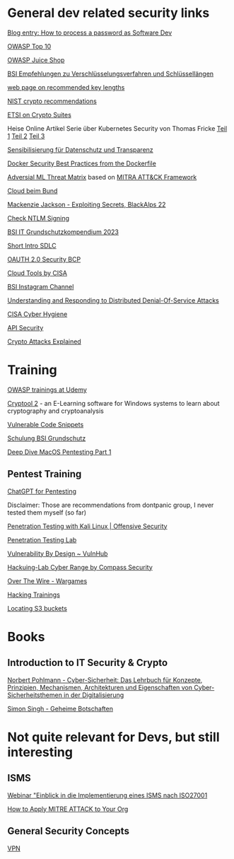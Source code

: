 # General dev related security links

[Blog entry: How to process a password as Software Dev](https://dev.to/nathilia_pierce/how-to-process-passwords-as-a-software-developer-3dkh)

[OWASP Top 10](https://owasp.org/www-project-top-ten/)

[OWASP Juice Shop](https://owasp.org/www-project-juice-shop/)

[BSI Empfehlungen zu Verschlüsselungsverfahren und Schlüssellängen](https://www.bsi.bund.de/DE/Themen/Unternehmen-und-Organisationen/Standards-und-Zertifizierung/Technische-Richtlinien/TR-nach-Thema-sortiert/tr02102/tr02102_node.html)

[web page on recommended key lengths](https://www.keylength.com/)

[NIST crypto recommendations](https://csrc.nist.gov/publications/detail/sp/800-175b/final)

[ETSI on Crypto Suites](https://www.etsi.org/deliver/etsi_ts/119300_119399/119312/01.01.01_60/ts_119312v010101p.pdf)

Heise Online Artikel Serie über Kubernetes Security von Thomas Fricke [Teil 1](https://www.heise.de/hintergrund/Kubernetes-Security-Teil-1-Von-Linux-geerbte-Konzepte-4703935.html) [Teil 2](https://www-heise-de.cdn.ampproject.org/c/s/www.heise.de/amp/hintergrund/Kubernetes-Security-Teil-2-Container-Rechte-verwalten-mit-PodSecurityPolicies-4718711.html) [Teil 3](https://www.heise.de/hintergrund/Kubernetes-Security-Teil-3-Im-Spannungsfeld-von-Komplexitaet-und-Sicherheit-4862263.html)

[Sensibilisierung für Datenschutz und Transparenz](http://www.thinkdata.ch/de/willkommen)

[Docker Security Best Practices from the Dockerfile](https://cloudberry.engineering/article/dockerfile-security-best-practices/)

[Adversial ML Threat Matrix](https://github.com/mitre/advmlthreatmatrix) based on [MITRA ATT&CK Framework](https://attack.mitre.org/)

[Cloud beim Bund](https://www.bk.admin.ch/bk/de/home/digitale-transformation-ikt-lenkung/bundesarchitektur/cloud.html)

[Mackenzie Jackson - Exploiting Secrets, BlackAlps 22](https://youtu.be/mB3MU1beCWk)

[Check NTLM Signing](https://isc.sans.edu/diary/rss/29456)

[BSI IT Grundschutzkompendium 2023](https://www.bsi.bund.de/DE/Themen/Unternehmen-und-Organisationen/Standards-und-Zertifizierung/IT-Grundschutz/IT-Grundschutz-Kompendium/it-grundschutz-kompendium_node.html)

[Short Intro SDLC](https://snyk.io/learn/secure-sdlc/)

[OAUTH 2.0 Security BCP](https://datatracker.ietf.org/doc/html/draft-ietf-oauth-security-topics)

[Cloud Tools by CISA](https://www.cisa.gov/news-events/alerts/2023/07/17/cisa-develops-factsheet-free-tools-cloud-environments)

[BSI Instagram Channel](https://www.instagram.com/bsi_bund/)

[Understanding and Responding to Distributed Denial-Of-Service Attacks](https://www.cisa.gov/resources-tools/resources/understanding-and-responding-distributed-denial-service-attacks)

[CISA Cyber Hygiene](https://www.cisa.gov/audiences/high-risk-communities/projectupskill)

[API Security](https://github.com/arainho/awesome-api-security)

[Crypto Attacks Explained](https://research.checkpoint.com/2024/modern-cryptographic-attacks-a-guide-for-the-perplexed/)

# Training

[OWASP trainings at Udemy](https://www.udemy.com/topic/owasp/)

<!-- [ISM Vorlesung Burkhard Messer, HTW Berlin](http://wi.f4.htw-berlin.de/users/messer/LV/WI-ISM-WS19/index.html) - da sind Slides und Videos auch der aktuellen Vorlesung online, welche generelle Grundlagen ganz gut erklären
 Link not valid anymore -->

[Cryptool 2](https://www.cryptool.org/en/cryptool2) - an E-Learning software for Windows systems to learn about cryptography and cryptoanalysis

[Vulnerable Code Snippets](https://github.com/yeswehack/vulnerable-code-snippets)

[Schulung BSI Grundschutz](https://www.bsi.bund.de/DE/Themen/Unternehmen-und-Organisationen/Standards-und-Zertifizierung/IT-Grundschutz/Zertifizierte-Informationssicherheit/IT-Grundschutzschulung/it-grundschutzschulung_node.html)

[Deep Dive MacOS Pentesting Part 1](https://www.cyberark.com/resources/threat-research-blog/a-deep-dive-into-penetration-testing-of-macos-applications-part-1)

## Pentest Training

[ChatGPT for Pentesting](https://redfoxsec.com/blog/chatgpt-for-pen-testing-pt-2/)

Disclaimer: Those are recommendations from dontpanic group, I never tested them myself (so far)

[Penetration Testing with Kali Linux | Offensive Security](https://www.offensive-security.com/pwk-oscp/)

[Penetration Testing Lab](https://lab.pentestit.ru/)

[Vulnerability By Design ~ VulnHub](https://www.vulnhub.com/)

[Hackuing-Lab Cyber Range by Compass Security](https://www.compass-security.com/de/produkte/hacking-lab/)

[Over The Wire - Wargames](https://overthewire.org/wargames/)

[Hacking Trainings](https://www.welivesecurity.com/en/secure-coding/capture-flag-5-websites-sharpen-hacking-skills/)

[Locating S3 buckets](https://hackread.com/in-the-jungle-of-aws-s3-enumeration/)

# Books

## Introduction to IT Security & Crypto

[Norbert Pohlmann - Cyber-Sicherheit: Das Lehrbuch für Konzepte, Prinzipien, Mechanismen, Architekturen und Eigenschaften von Cyber-Sicherheitsthemen in der Digitalisierung](https://www.amazon.de/gp/product/3658253975/ref=ppx_yo_dt_b_asin_title_o08_s00?ie=UTF8&psc=1)

[Simon Singh - Geheime Botschaften](https://www.amazon.de/Geheime-Botschaften-Verschl%C3%BCsselung-Antike-Internet/dp/3423330716/ref=sr_1_1?__mk_de_DE=%C3%85M%C3%85%C5%BD%C3%95%C3%91&crid=10APLH06LTYC4&dchild=1&keywords=simon+singh+geheime+botschaften&qid=1588324221&sprefix=Simon+Singh%2Caps%2C178&sr=8-1)

# Not quite relevant for Devs, but still interesting

## ISMS

[Webinar "Einblick in die Implementierung eines ISMS nach ISO27001](https://www.usd.de/cst-academy/webinar-aufzeichnungen/)

[How to Apply MITRE ATTACK to Your Org](https://thehackernews.com/2023/07/how-to-apply-mitre-att-to-your.html)

## General Security Concepts

[VPN](https://www.youtube.com/watch?v=K_JomGpvjH4)
